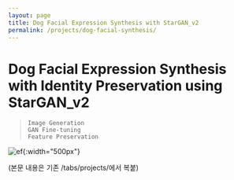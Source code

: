 ```yaml
---
layout: page
title: Dog Facial Expression Synthesis with StarGAN_v2
permalink: /projects/dog-facial-synthesis/
---
```


# Dog Facial Expression Synthesis with Identity Preservation using StarGAN_v2

>`Image Generation`  
>`GAN Fine-tuning`  
>`Feature Preservation`

![ef](/assets/img/project/starganv2/Stargan_v02.png){:width="500px"}

(본문 내용은 기존 /tabs/projects/에서 복붙)
